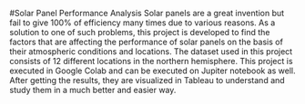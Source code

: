 #Solar Panel Performance Analysis
Solar panels are a great invention but fail to give 100% of efficiency many times due to various reasons. As a solution to one of such problems, this project is developed to find the factors that are affecting the performance of solar panels on the basis of their atmospheric conditions and locations. The dataset used in this project consists of 12 different locations in the northern hemisphere. This project is executed in Google Colab and can be executed on Jupiter notebook as well. After getting the results, they are visualized in Tableau to understand and study them in a much better and easier way.
